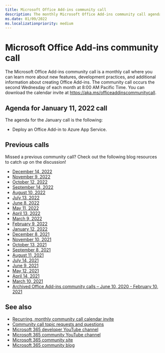```yaml
---
title: Microsoft Office Add-ins community call
description: The monthly Microsoft Office Add-ins community call agenda, schedule, and resources.
ms.date: 01/09/2022
ms.localizationpriority: medium
---
```


# Microsoft Office Add-ins community call

The Microsoft Office Add-ins community call is a monthly call where you can learn more about new features, development practices, and additional information about creating Office Add-ins. The community call occurs the second Wednesday of each month at 8:00 AM Pacific Time. You can download the calendar invite at https://aka.ms/officeaddinscommunitycall.

## Agenda for January 11, 2022 call

The agenda for the January call is the following:

- Deploy an Office Add-in to Azure App Service.

## Previous calls

Missed a previous community call? Check out the following blog resources to catch up on the discussion!

- [December 14, 2022](https://pnp.github.io/blog/office-add-ins-community-call/2022-12-14/)
- [November 9, 2022](https://pnp.github.io/blog/office-add-ins-community-call/2022-11-09/)
- [October 12, 2022](https://pnp.github.io/blog/office-add-ins-community-call/2022-10-12/)
- [September 14, 2022](https://pnp.github.io/blog/office-add-ins-community-call/2022-09-14/)
- [August 10, 2022](https://pnp.github.io/blog/office-add-ins-community-call/2022-08-10/)
- [July 13, 2022](https://pnp.github.io/blog/office-add-ins-community-call/2022-07-13/)
- [June 8, 2022](https://pnp.github.io/blog/office-add-ins-community-call/2022-06-08/)
- [May 11, 2022](https://pnp.github.io/blog/office-add-ins-community-call/2022-05-11/)
- [April 13, 2022](https://pnp.github.io/blog/office-add-ins-community-call/2022-04-13/)
- [March 9, 2022](https://pnp.github.io/blog/office-add-ins-community-call/office-add-ins-community-call-march-9-2022/)
- [February 9, 2022](https://pnp.github.io/blog/office-add-ins-community-call/office-add-ins-community-call-february-9-2022/)
- [January 12, 2022](https://pnp.github.io/blog/office-add-ins-community-call/office-add-ins-community-call-january-12-2022/)
- [December 8, 2021](https://pnp.github.io/blog/office-add-ins-community-call/office-add-ins-community-call-december-8-2021/)
- [November 10, 2021](https://pnp.github.io/blog/office-add-ins-community-call/office-add-ins-community-call-november-10-2021/)
- [October 13, 2021](https://pnp.github.io/blog/office-add-ins-community-call/office-add-ins-community-call-october-13-2021/)
- [September 8, 2021](https://pnp.github.io/blog/office-add-ins-community-call/office-add-ins-community-call-september-8-2021/)
- [August 11, 2021](https://pnp.github.io/blog/office-add-ins-community-call/office-add-ins-community-call-august-2021/)
- [July 14, 2021](https://pnp.github.io/blog/office-add-ins-community-call/office-add-ins-community-call-july-2021/)
- [June 9, 2021](https://pnp.github.io/blog/office-add-ins-community-call/office-add-ins-community-call-june-2021/)
- [May 12, 2021](https://pnp.github.io/blog/office-add-ins-community-call/office-add-ins-community-call-may-2021/)
- [April 14, 2021](https://pnp.github.io/blog/office-add-ins-community-call/office-add-ins-community-call-april-14-2021/)
- [March 10, 2021](https://pnp.github.io/blog/office-add-ins-community-call/office-add-ins-community-call-march-10-2021/)
- [Archived Office Add-ins community calls – June 10, 2020 - February 10, 2021](https://cdn.graph.office.net/prod/office/Office-Add-ins-Community-Call-Archive.pdf)

## See also

- [Recurring, monthly community call calendar invite](https://aka.ms/officeaddinscommunitycall)
- [Community call topic requests and questions](https://aka.ms/officeaddinsform)
- [Microsoft 365 developer YouTube channel](https://aka.ms/m365devyoutube)
- [Microsoft 365 community YouTube channel](https://aka.ms/m365pnp/videos)
- [Microsoft 365 community site](https://aka.ms/m365pnp/community)
- [Microsoft 365 community blog](https://aka.ms/m365pnp/community/blog)
